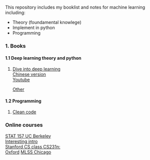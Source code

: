 This repository includes my booklist and notes for machine learning including:
* Theory (foundamental knowlege)
* Implement in python
* Programming



### 1. Books

#### 1.1 Deep learning theory and python
1. [Dive into deep learning](https://d2l.ai/) <br/>
   [Chinese version](http://zh.gluon.ai/chapter_preface/preface.html)  
   [Youtube](https://www.youtube.com/playlist?list=PLZSO_6-bSqHQHBCoGaObUljoXAyyqhpFW)
   
   [Other](https://github.com/yz599/books)
   
#### 1.2 Programming
1. [Clean code](http://zh.gluon.ai/chapter_preface/preface.html)


### Online courses
[STAT 157 UC Berkeley](https://www.youtube.com/watch?v=Va8WWRfw7Og&list=PLZSO_6-bSqHQHBCoGaObUljoXAyyqhpFW)<br/>
[Interesting intro](https://www.youtube.com/watch?v=BR9h47Jtqyw)  
[Stanford CS class CS231n:](http://cs231n.github.io/)  
[Oxford](https://www.cs.ox.ac.uk/people/varun.kanade/teaching/ML-MT2016/lectures/)
[MLSS Chicago](https://ttic.uchicago.edu/~suriya/website-intromlss2018/)
